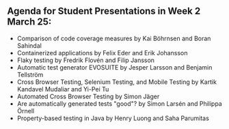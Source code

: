 ## Agenda for Student Presentations in Week 2 March 25:
* Comparison of code coverage measures by Kai Böhrnsen and Boran Sahindal 
* Containerized applications by Felix	Eder and Erik	Johansson
* Flaky testing by Fredrik Flovén and Filip Jansson
* Automatic test generator EVOSUITE by Jesper	Larsson	and Benjamin Tellström
* Cross Browser Testing, Selenium Testing, and Mobile Testing by Kartik Kandavel Mudaliar and Yi-Pei Tu
* Automated Cross Browser Testing by Simon Jäger
* Are automatically generated tests "good"? by Simon Larsén and Philippa Örnell
* Property-based testing in Java by Henry Luong and Saha Parumitas
